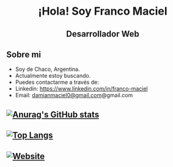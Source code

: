 
<p> 
   <h1 align="center">¡Hola! Soy Franco Maciel</h1>
</p>
<p>
   <h2 align="center">Desarrollador Web</h2>
</p>

## Sobre mi

- Soy de Chaco, Argentina.
- Actualmente estoy buscando.
- Puedes contactarme a través de:
- Linkedin: https://www.linkedin.com/in/franco-maciel
- Email: damianmaciel0@gmail.com@gmail.com 


## [![Anurag's GitHub stats](https://github-readme-stats.vercel.app/api?username=FrM-bot&count_private=true&theme=gotham)](https://github.com/FrM-bot)

## [![Top Langs](https://github-readme-stats.vercel.app/api/top-langs/?username=FrM-bot&layout=default&theme=gotham)](https://github.com/FrM-bot)

## [![Website](https://img.shields.io/badge/website-000000?style=for-the-badge&logo=About.me&logoColor=white)](https://frm-bot.xyz/)
